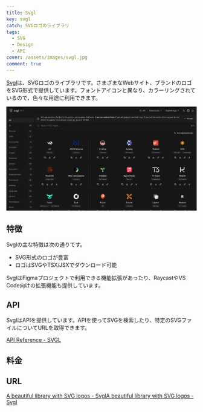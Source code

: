 ```yaml
---
title: Svgl
key: svgl
catch: SVGロゴのライブラリ
tags:
  - SVG
  - Design
  - API
cover: /assets/images/svgl.jpg
comment: true
---
```


[Svgl](https://svgl.app/)は、SVGロゴのライブラリです。さまざまなWebサイト、ブランドのロゴをSVG形式で提供しています。フォントアイコンと異なり、カラーリングされているので、色々な用途に利用できます。

[![SvglのWebサイト](/assets/images/svgl.jpg)](https://svgl.app/)

<!--more-->

## 特徴

Svglの主な特徴は次の通りです。

- SVG形式のロゴが豊富
- ロゴはSVGやTSX/JSXでダウンロード可能

SvglはFigmaプロジェクトで利用できる機能拡張があったり、RaycastやVS Code向けの拡張機能も提供しています。

## API

SvglはAPIを提供しています。APIを使ってSVGを検索したり、特定のSVGファイルについてURLを取得できます。

[API Reference - SVGL](https://svgl.app/api)

## 料金


## URL

[A beautiful library with SVG logos - SvglA beautiful library with SVG logos - Svgl](https://svgl.app/)
